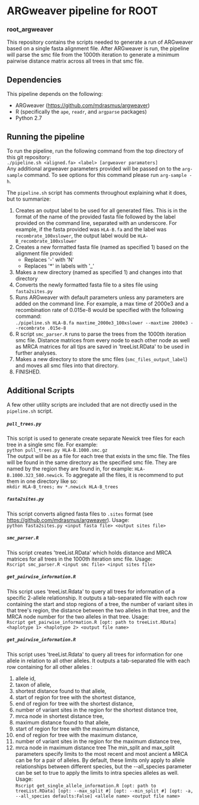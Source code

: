 # ARGweaver pipeline for ROOT
### root_argweaver

This repository contains the scripts needed to generate a run of ARGweaver based on a single fasta alignment file. After 
ARGweaver is run, the pipeline will parse the smc file from the 1000th iteration to generate a minimum pairwise distance 
matrix across all trees in that smc file.

## Dependencies

This pipeline depends on the following:
- ARGweaver (https://github.com/mdrasmus/argweaver)
- R (specifically the `ape`, `readr`, and `argparse` packages)
- Python 2.7

## Running the pipeline

To run the pipeline, run the following command from the top directory of this git repository:  
     `./pipeline.sh <aligned.fa> <label> [argweaver paramaters]`  
Any additional argweaver parameters provided will be passed on to the `arg-sample` command. To see options for this command 
please run `arg-sample -h`.

The `pipeline.sh` script has comments throughout explaining what it does, but to summarize:
1. Creates an output label to be used for all generated files. This is in the format of the name of the provided fasta file followed by the label provided on the command line, separated with an underscore. For example, if the fasta provided was `HLA-B.fa` and the label was `recombrate_100xslower`, the output label would be `HLA-B_recombrate_100xslower`
2. Creates a new formatted fasta file (named as specified 1) based on the alignment file provided:
   - Replaces '-' with 'N'
   - Replaces '*' in labels with '_'
3. Makes a new directory (named as specified 1) and changes into that directory
4. Converts the newly formatted fasta file to a sites file using `fasta2sites.py`
5. Runs ARGweaver with default parameters unless any parameters are added on the command line. For example, a max time of 2000e3 and a recombination rate of 0.015e-8 would be specified with the following command:  
     `./pipeline.sh HLA-B.fa maxtime_2000e3_100xslower --maxtime 2000e3 --recombrate .015e-8`  
6. R script `smc_parser.R` runs to parse the trees from the 1000th iteration smc file. Distance matrices from every node to each other node as well as MRCA matrices for all tips are saved in 'treeList.RData' to be used in further analyses.
7. Makes a new directory to store the smc files (`smc_files_output_label`) and moves all smc files into that directory.
8. FINISHED.

## Additional Scripts

A few other utility scripts are included that are not directly used in the `pipeline.sh` script.

##### `pull_trees.py`
This script is used to generate create separate Newick tree files for each tree in a single smc file. For example:  
`python pull_trees.py HLA-B.1000.smc.gz`  
The output will be as a file for each tree that exists in the smc file. The files will be found in the same directory as the 
specified smc file. They are named by the region they are found in, for example: `HLA-B.1000.323_580.newick`. To aggregate all 
the files, it is recommend to put them in one directory like so:\
     `mkdir HLA-B_trees; mv *.newick HLA-B_trees`

##### `fasta2sites.py`
This script converts aligned fasta files to `.sites` format (see https://github.com/mdrasmus/argweaver). Usage:  
     `python fasta2sites.py <input fasta file> <output sites file>`
   
##### `smc_parser.R`
This script creates 'treeList.RData' which holds distance and MRCA matrices for all trees in the 1000th iteration smc file. Usage:  
     `Rscript smc_parser.R <input smc file> <input sites file>`

##### `get_pairwise_information.R`
This script uses 'treeList.Rdata' to query all trees for information of a specific 2-allele relationship. It outputs a tab-separated file with each row containing the start and stop regions of a tree, the number of variant sites in that tree's region, the distance between the two alleles in that tree, and the MRCA node number for the two alleles in that tree. Usage:  
     `Rscript get_pairwise_information.R [opt: path to treeList.RData] <haplotype 1> <haplotype 2> <output file name>`
     
##### `get_pairwise_information.R`
This script uses 'treeList.Rdata' to query all trees for information for one allele in relation to all other alleles. It outputs a tab-separated file with each row containing for all other alleles :
  1. allele id, 
  2. taxon of allele, 
  3. shortest distance found to that allele, 
  4. start of region for tree with the shortest distance, 
  5. end of region for tree with the shortest distance, 
  6. number of variant sites in the region for the shortest distance tree, 
  7. mrca node in shortest distance tree, 
  8. maximum distance found to that allele, 
  9. start of region for tree with the maximum distance, 
  10. end of region for tree with the maximum distance, 
  11. number of variant sites in the region for the maximum distance tree, 
  12. mrca node in maximum distance tree
The min_split and max_split parameters specify limits to the most recent and most ancient a MRCA can be for a pair of alleles. By default, these limits only apply to allele relationships between different species, but the --all_species parameter can be set to true to apply the limits to intra species alleles as well.
  Usage:  
     `Rscript get_single_allele_information.R [opt: path to treeList.RData] [opt: --max_split #] [opt: --min_split #] [opt: -a, --all_species defaults:False] <allele name> <output file name>`
